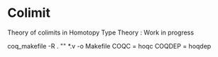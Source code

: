 # Colimit
Theory of colimits in Homotopy Type Theory : Work in progress

coq_makefile -R . "" *.v -o Makefile COQC = hoqc  COQDEP = hoqdep
